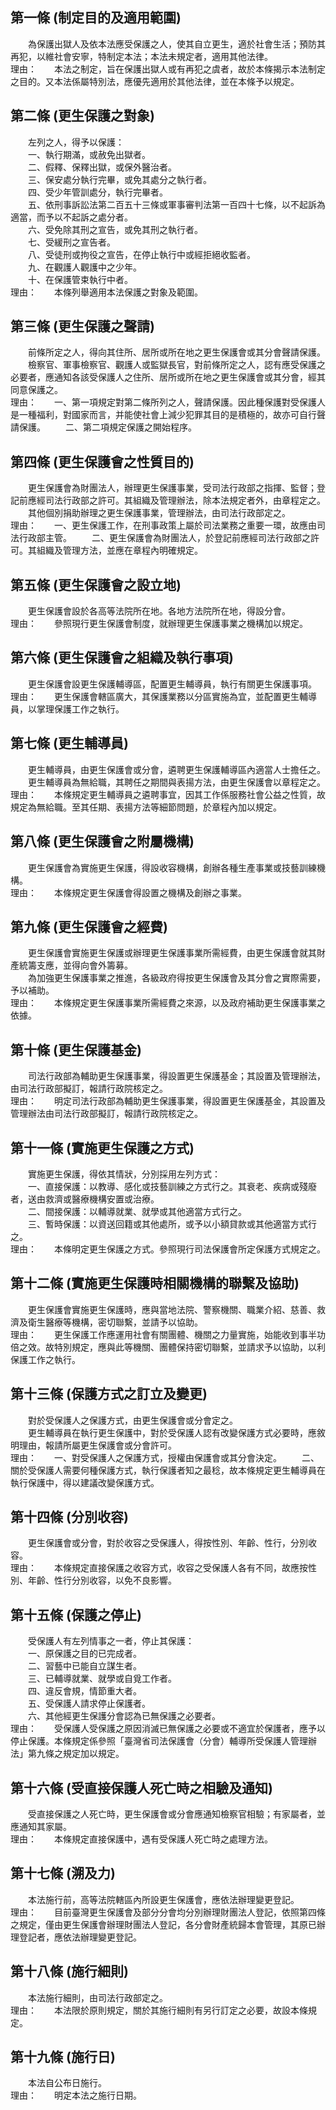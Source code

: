 第一條 (制定目的及適用範圍)
---------------------------
　　為保護出獄人及依本法應受保護之人，使其自立更生，適於社會生活；預防其再犯，以維社會安寧，特制定本法；本法未規定者，適用其他法律。  
理由：　　本法之制定，旨在保護出獄人或有再犯之虞者，故於本條揭示本法制定之目的。又本法係屬特別法，應優先適用於其他法律，並在本條予以規定。

第二條 (更生保護之對象)
-----------------------
　　左列之人，得予以保護：  
　　一、執行期滿，或赦免出獄者。  
　　二、假釋、保釋出獄，或保外醫治者。  
　　三、保安處分執行完畢，或免其處分之執行者。  
　　四、受少年管訓處分，執行完畢者。  
　　五、依刑事訴訟法第二百五十三條或軍事審判法第一百四十七條，以不起訴為適當，而予以不起訴之處分者。  
　　六、受免除其刑之宣告，或免其刑之執行者。  
　　七、受緩刑之宣告者。  
　　八、受徒刑或拘役之宣告，在停止執行中或經拒絕收監者。  
　　九、在觀護人觀護中之少年。  
　　十、在保護管束執行中者。  
理由：　　本條列舉適用本法保護之對象及範圍。

第三條 (更生保護之聲請)
-----------------------
　　前條所定之人，得向其住所、居所或所在地之更生保護會或其分會聲請保護。  
　　檢察官、軍事檢察官、觀護人或監獄長官，對前條所定之人，認有應受保護之必要者，應通知各該受保護人之住所、居所或所在地之更生保護會或其分會，經其同意保護之。  
理由：　　一、第一項規定對第二條所列之人，聲請保護。因此種保護對受保護人是一種福利，對國家而言，并能使社會上減少犯罪其目的是積極的，故亦可自行聲請保護。
　　二、第二項規定保護之開始程序。

第四條 (更生保護會之性質目的)
-----------------------------
　　更生保護會為財團法人，辦理更生保護事業，受司法行政部之指揮、監督；登記前應經司法行政部之許可。其組織及管理辦法，除本法規定者外，由章程定之。  
　　其他個別捐助辦理之更生保護事業，管理辦法，由司法行政部定之。  
理由：　　一、更生保護工作，在刑事政策上屬於司法業務之重要一環，故應由司法行政部主管。
　　二、更生保護會為財團法人，於登記前應經司法行政部之許可。其組織及管理方法，並應在章程內明確規定。

第五條 (更生保護會之設立地)
---------------------------
　　更生保護會設於各高等法院所在地。各地方法院所在地，得設分會。  
理由：　　參照現行更生保護會制度，就辦理更生保護事業之機構加以規定。

第六條 (更生保護會之組織及執行事項)
-----------------------------------
　　更生保護會設更生保護輔導區，配置更生輔導員，執行有關更生保護事項。  
理由：　　更生保護會轄區廣大，其保護業務以分區實施為宜，並配置更生輔導員，以掌理保護工作之執行。

第七條 (更生輔導員)
-------------------
　　更生輔導員，由更生保護會或分會，遴聘更生保護輔導區內適當人士擔任之。  
　　更生輔導員為無給職，其聘任之期間與表揚方法，由更生保護會以章程定之。  
理由：　　本條規定更生輔導員之遴聘事宜，因其工作係服務社會公益之性質，故規定為無給職。至其任期、表揚方法等細節問題，於章程內加以規定。

第八條 (更生保護會之附屬機構)
-----------------------------
　　更生保護會為實施更生保護，得設收容機構，創辦各種生產事業或技藝訓練機構。  
理由：　　本條規定更生保護會得設置之機構及創辦之事業。

第九條 (更生保護會之經費)
-------------------------
　　更生保護會實施更生保護或辦理更生保護事業所需經費，由更生保護會就其財產統籌支應，並得向會外籌募。  
　　為加強更生保護事業之推進，各級政府得按更生保護會及其分會之實際需要，予以補助。  
理由：　　本條規定更生保護事業所需經費之來源，以及政府補助更生保護事業之依據。

第十條 (更生保護基金)
---------------------
　　司法行政部為輔助更生保護事業，得設置更生保護基金；其設置及管理辦法，由司法行政部擬訂，報請行政院核定之。  
理由：　　明定司法行政部為輔助更生保護事業，得設置更生保護基金，其設置及管理辦法由司法行政部擬訂，報請行政院核定之。

第十一條 (實施更生保護之方式)
-----------------------------
　　實施更生保護，得依其情狀，分別採用左列方式：  
　　一、直接保護：以教導、感化或技藝訓練之方式行之。其衰老、疾病或殘廢者，送由救濟或醫療機構安置或治療。  
　　二、間接保護：以輔導就業、就學或其他適當方式行之。  
　　三、暫時保護：以資送回籍或其他處所，或予以小額貸款或其他適當方式行之。  
理由：　　本條明定更生保護之方式。參照現行司法保護會所定保護方式規定之。

第十二條 (實施更生保護時相關機構的聯繫及協助)
---------------------------------------------
　　更生保護會實施更生保護時，應與當地法院、警察機關、職業介紹、慈善、救濟及衛生醫療等機構，密切聯繫，並請予以協助。  
理由：　　更生保護工作應運用社會有關團體、機關之力量實施，始能收到事半功倍之效。故特別規定，應與此等機關、團體保持密切聯繫，並請求予以協助，以利保護工作之執行。

第十三條 (保護方式之訂立及變更)
-------------------------------
　　對於受保護人之保護方式，由更生保護會或分會定之。  
　　更生輔導員在執行更生保護中，對於受保護人認有改變保護方式必要時，應敘明理由，報請所屬更生保護會或分會許可。  
理由：　　一、對受保護人之保護方式，授權由保護會或其分會決定。
　　二、關於受保護人需要何種保護方式，執行保護者知之最稔，故本條規定更生輔導員在執行保護中，得以建議改變保護方式。

第十四條 (分別收容)
-------------------
　　更生保護會或分會，對於收容之受保護人，得按性別、年齡、性行，分別收容。  
理由：　　本條規定直接保護之收容方式，收容之受保護人各有不同，故應按性別、年齡、性行分別收容，以免不良影響。

第十五條 (保護之停止)
---------------------
　　受保護人有左列情事之一者，停止其保護：  
　　一、原保護之目的已完成者。  
　　二、習藝中已能自立謀生者。  
　　三、已輔導就業、就學或自覓工作者。  
　　四、違反會規，情節重大者。  
　　五、受保護人請求停止保護者。  
　　六、其他經更生保護分會認為已無保護之必要者。  
理由：　　受保護人受保護之原因消滅已無保護之必要或不適宜於保護者，應予以停止保護。本條規定係參照「臺灣省司法保護會（分會）輔導所受保護人管理辦法」第九條之規定加以規定。

第十六條 (受直接保護人死亡時之相驗及通知)
-----------------------------------------
　　受直接保護之人死亡時，更生保護會或分會應通知檢察官相驗；有家屬者，並應通知其家屬。  
理由：　　本條規定直接保護中，遇有受保護人死亡時之處理方法。

第十七條 (溯及力)
-----------------
　　本法施行前，高等法院轄區內所設更生保護會，應依法辦理變更登記。  
理由：　　目前臺灣更生保護會及部分分會均分別辦理財團法人登記，依照第四條之規定，僅由更生保護會辦理財團法人登記，各分會財產統歸本會管理，其原已辦理登記者，應依法辦理變更登記。

第十八條 (施行細則)
-------------------
　　本法施行細則，由司法行政部定之。  
理由：　　本法限於原則規定，關於其施行細則有另行訂定之必要，故設本條規定。

第十九條 (施行日)
-----------------
　　本法自公布日施行。  
理由：　　明定本法之施行日期。